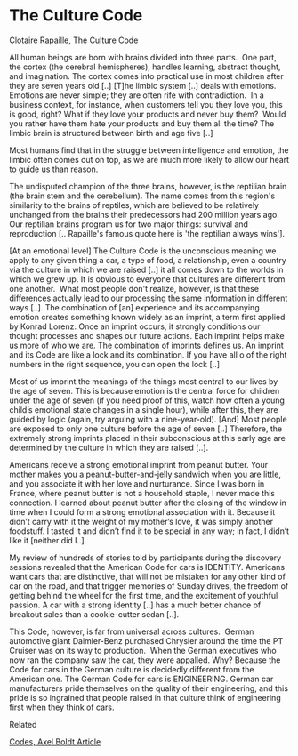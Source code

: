 # The Culture Code

Clotaire Rapaille, The Culture Code

All human beings are born with brains divided into three parts.  One
part, the cortex (the cerebral hemispheres), handles learning,
abstract thought, and imagination. The cortex comes into practical use
in most children after they are seven years old [..] [T]he limbic
system [..] deals with emotions.  Emotions are never simple; they are
often rife with contradiction.  In a business context, for instance,
when customers tell you they love you, this is good, right? What if
they love your products and never buy them?  Would you rather have
them hate your products and buy them all the time? The limbic brain is
structured between birth and age five [..]

Most humans find that in the struggle between intelligence and
emotion, the limbic often comes out on top, as we are much more likely
to allow our heart to guide us than reason.

The undisputed champion of the three brains, however, is the reptilian
brain (the brain stem and the cerebellum). The name comes from this
region's similarity to the brains of reptiles, which are believed to
be relatively unchanged from the brains their predecessors had 200
million years ago. Our reptilian brains program us for two major
things: survival and reproduction [.. Rapaille's famous quote here is
'the reptilian always wins'].

[At an emotional level] The Culture Code is the unconscious meaning we
apply to any given thing a car, a type of food, a relationship, even a
country via the culture in which we are raised [..] it all comes down
to the worlds in which we grew up. It is obvious to everyone that
cultures are different from one another.  What most people don't
realize, however, is that these differences actually lead to our
processing the same information in different ways [..]. The
combination of [an] experience and its accompanying emotion creates
something known widely as an imprint, a term first applied by Konrad
Lorenz. Once an imprint occurs, it strongly conditions our thought
processes and shapes our future actions. Each imprint helps make us
more of who we are. The combination of imprints defines us. An imprint
and its Code are like a lock and its combination. If you have all o of
the right numbers in the right sequence, you can open the lock [..]

Most of us imprint the meanings of the things most central to our
lives by the age of seven. This is because emotion is the central
force for children under the age of seven (if you need proof of this,
watch how often a young child’s emotional state changes in a single
hour), while after this, they are guided by logic (again, try arguing
with a nine-year-old). [And] Most people are exposed to only one
culture before the age of seven [..] Therefore, the extremely strong
imprints placed in their subconscious at this early age are determined
by the culture in which they are raised [..].

Americans receive a strong emotional imprint from peanut butter. Your
mother makes you a peanut-butter-and-jelly sandwich when you are
little, and you associate it with her love and nurturance. Since I was
born in France, where peanut butter is not a household staple, I never
made this connection. I learned about peanut butter after the closing
of the window in time when I could form a strong emotional association
with it. Because it didn’t carry with it the weight of my mother’s
love, it was simply another foodstuff. I tasted it and didn’t find it
to be special in any way; in fact, I didn’t like it [neither did I..].

My review of hundreds of stories told by participants during the
discovery sessions revealed that the American Code for cars is
IDENTITY. Americans want cars that are distinctive, that will not be
mistaken for any other kind of car on the road, and that trigger
memories of Sunday drives, the freedom of getting behind the wheel for
the first time, and the excitement of youthful passion. A car with a
strong identity [..] has a much better chance of breakout sales than a
cookie-cutter sedan [..].

This Code, however, is far from universal across cultures.  German
automotive giant Daimler-Benz purchased Chrysler around the time the
PT Cruiser was on its way to production.  When the German executives
who now ran the company saw the car, they were appalled. Why? Because
the Code for cars in the German culture is decidedly different from
the American one. The German Code for cars is ENGINEERING. German car
manufacturers pride themselves on the quality of their engineering,
and this pride is so ingrained that people raised in that culture
think of engineering first when they think of cars.

Related

[Codes, Axel Boldt Article](../../2011/11/codes-axel-boldt-article.md)



